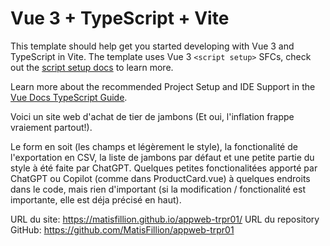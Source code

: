 # Vue 3 + TypeScript + Vite

This template should help get you started developing with Vue 3 and TypeScript in Vite. The template uses Vue 3 `<script setup>` SFCs, check out the [script setup docs](https://v3.vuejs.org/api/sfc-script-setup.html#sfc-script-setup) to learn more.

Learn more about the recommended Project Setup and IDE Support in the [Vue Docs TypeScript Guide](https://vuejs.org/guide/typescript/overview.html#project-setup).


Voici un site web d'achat de tier de jambons (Et oui, l'inflation frappe vraiement partout!).

Le form en soit (les champs et légèrement le style), la fonctionalité de l'exportation en CSV, la liste de jambons par défaut et une petite partie du style à été faite par ChatGPT.
Quelques petites fonctionalitées apporté par ChatGPT ou Copilot (comme dans ProductCard.vue) à quelques endroits dans le code, mais rien d'important (si la modification / fonctionalité est importante, elle est déja précisé en haut).

URL du site: https://matisfillion.github.io/appweb-trpr01/
URL du repository GitHub: https://github.com/MatisFillion/appweb-trpr01